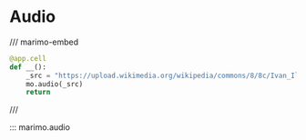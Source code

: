 # Audio

/// marimo-embed

```python
@app.cell
def __():
    _src = "https://upload.wikimedia.org/wikipedia/commons/8/8c/Ivan_Ili%C4%87-Chopin_-_Prelude_no._1_in_C_major.ogg"
    mo.audio(_src)
    return
```

///

::: marimo.audio
